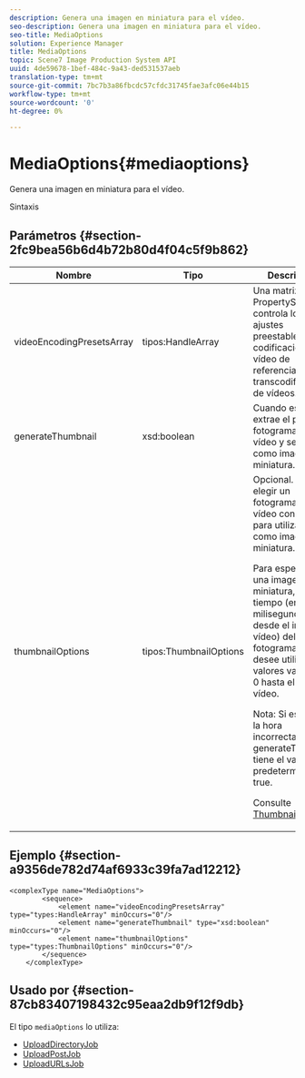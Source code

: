 ```yaml
---
description: Genera una imagen en miniatura para el vídeo.
seo-description: Genera una imagen en miniatura para el vídeo.
seo-title: MediaOptions
solution: Experience Manager
title: MediaOptions
topic: Scene7 Image Production System API
uuid: 4de59678-1bef-484c-9a43-ded531537aeb
translation-type: tm+mt
source-git-commit: 7bc7b3a86fbcdc57cfdc31745fae3afc06e44b15
workflow-type: tm+mt
source-wordcount: '0'
ht-degree: 0%

---
```



# MediaOptions{#mediaoptions}

Genera una imagen en miniatura para el vídeo.

Sintaxis

## Parámetros {#section-2fc9bea56b6d4b72b80d4f04c5f9b862}

<table id="table_04100BB8ABD84EF68B0A7CE3AD946414"> 
 <thead> 
  <tr> 
   <th colname="col1" class="entry"> Nombre </th> 
   <th colname="col2" class="entry"> Tipo </th> 
   <th colname="col3" class="entry"> Descripción </th> 
  </tr> 
 </thead>
 <tbody> 
  <tr> 
   <td colname="col1"> <span class="codeph"> <span class="varname"> videoEncodingPresetsArray</span> </span> </td> 
   <td colname="col2"> <span class="codeph"> tipos:HandleArray</span> </td> 
   <td colname="col3">Una matriz de <span class="codeph"> PropertySet</span> controla los ajustes preestablecidos de codificación de vídeo de referencia para la transcodificación de vídeos. </td> 
  </tr> 
  <tr> 
   <td colname="col1"> <span class="codeph"> <span class="varname"> generateThumbnail</span> </span> </td> 
   <td colname="col2"> <span class="codeph"> xsd:boolean</span> </td> 
   <td colname="col3"> Cuando es true, se extrae el primer fotograma del vídeo y se utiliza como imagen en miniatura. </td> 
  </tr> 
  <tr> 
   <td colname="col1"> <span class="codeph"> <span class="varname"> thumbnailOptions</span> </span> </td> 
   <td colname="col2"> <span class="codeph"> tipos:ThumbnailOptions</span> </td> 
   <td colname="col3">Opcional. Permite elegir un fotograma de vídeo concreto para utilizarlo como imagen en miniatura. <p>Para especificar una imagen en miniatura, pase el tiempo (en milisegundos desde el inicio de vídeo) del fotograma que desee utilizar. Los valores van desde 0 hasta el final del vídeo. <p>Nota: Si especifica la hora incorrectamente, <span class="codeph"> generateThumbnail</span> tiene el valor predeterminado true. </p></p><p>Consulte <a href="../../types/c-data-types/r-thumbnail-options.md#reference-370088b0a4ce4096b9b3e5489a368b5c" format="dita" scope="local"> ThumbnailOptions</a>. </p></td> 
  </tr> 
 </tbody> 
</table>

## Ejemplo {#section-a9356de782d74af6933c39fa7ad12212}

```
<complexType name="MediaOptions">
        <sequence>
            <element name="videoEncodingPresetsArray" type="types:HandleArray" minOccurs="0"/>
            <element name="generateThumbnail" type="xsd:boolean" minOccurs="0"/>
            <element name="thumbnailOptions" type="types:ThumbnailOptions" minOccurs="0"/>
        </sequence>
    </complexType>
```

## Usado por {#section-87cb83407198432c95eaa2db9f12f9db}

El tipo `mediaOptions` lo utiliza:

* [UploadDirectoryJob](../../types/c-data-types/r-upload-directory-job.md#reference-e707ebf53b074c49ad983d1886e0bbb6)
* [UploadPostJob](../../types/c-data-types/r-upload-post-job.md#reference-bca2339b593f4637a687c33937215ef4)
* [UploadURLsJob](../../types/c-data-types/r-upload-urls-job.md#reference-8e9bc895268c4321b233dbeadc990398)

